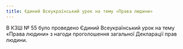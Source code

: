 ```yaml
---
title: Єдиний Всеукраїнський урок на тему «Права людини»
---
```


В КЗШ № 55 було проведено Єдиний Всеукраїнський урок на тему «Права людини» з нагоди проголошення загальної Декларації прав людини.

<slideshow id="_/72157649885662505" />
